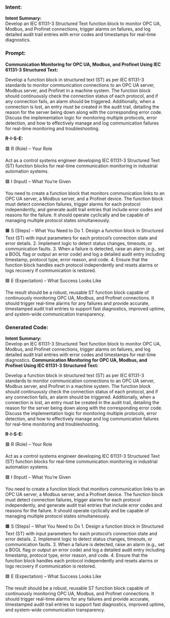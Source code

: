 ### Intent:
**Intent Summary:**  
Develop an IEC 61131-3 Structured Text function block to monitor OPC UA, Modbus, and Profinet connections, trigger alarms on failures, and log detailed audit trail entries with error codes and timestamps for real-time diagnostics.

### Prompt:
**Communication Monitoring for OPC UA, Modbus, and Profinet Using IEC 61131-3 Structured Text:**

Develop a function block in structured text (ST) as per IEC 61131-3 standards to monitor communication connections to an OPC UA server, Modbus server, and Profinet in a machine system. The function block should continuously check the connection status of each protocol, and if any connection fails, an alarm should be triggered. Additionally, when a connection is lost, an entry must be created in the audit trail, detailing the reason for the server being down along with the corresponding error code. Discuss the implementation logic for monitoring multiple protocols, error detection, and how to effectively manage and log communication failures for real-time monitoring and troubleshooting.

**R-I-S-E:**

🟥 R (Role) – Your Role

Act as a control systems engineer developing IEC 61131-3 Structured Text (ST) function blocks for real-time communication monitoring in industrial automation systems.

🟩 I (Input) – What You’re Given

You need to create a function block that monitors communication links to an OPC UA server, a Modbus server, and a Profinet device. The function block must detect connection failures, trigger alarms for each protocol independently, and generate audit trail entries that include error codes and reasons for the failure. It should operate cyclically and be capable of managing multiple protocol states simultaneously.

🟧 S (Steps) – What You Need to Do
	1.	Design a function block in Structured Text (ST) with input parameters for each protocol’s connection state and error details.
	2.	Implement logic to detect status changes, timeouts, or communication faults.
	3.	When a failure is detected, raise an alarm (e.g., set a BOOL flag or output an error code) and log a detailed audit entry including timestamp, protocol type, error reason, and code.
	4.	Ensure that the function block handles each protocol independently and resets alarms or logs recovery if communication is restored.

🟦 E (Expectation) – What Success Looks Like

The result should be a robust, reusable ST function block capable of continuously monitoring OPC UA, Modbus, and Profinet connections. It should trigger real-time alarms for any failures and provide accurate, timestamped audit trail entries to support fast diagnostics, improved uptime, and system-wide communication transparency.

### Generated Code:
**Intent Summary:**  
Develop an IEC 61131-3 Structured Text function block to monitor OPC UA, Modbus, and Profinet connections, trigger alarms on failures, and log detailed audit trail entries with error codes and timestamps for real-time diagnostics.
**Communication Monitoring for OPC UA, Modbus, and Profinet Using IEC 61131-3 Structured Text:**

Develop a function block in structured text (ST) as per IEC 61131-3 standards to monitor communication connections to an OPC UA server, Modbus server, and Profinet in a machine system. The function block should continuously check the connection status of each protocol, and if any connection fails, an alarm should be triggered. Additionally, when a connection is lost, an entry must be created in the audit trail, detailing the reason for the server being down along with the corresponding error code. Discuss the implementation logic for monitoring multiple protocols, error detection, and how to effectively manage and log communication failures for real-time monitoring and troubleshooting.

**R-I-S-E:**

🟥 R (Role) – Your Role

Act as a control systems engineer developing IEC 61131-3 Structured Text (ST) function blocks for real-time communication monitoring in industrial automation systems.

🟩 I (Input) – What You’re Given

You need to create a function block that monitors communication links to an OPC UA server, a Modbus server, and a Profinet device. The function block must detect connection failures, trigger alarms for each protocol independently, and generate audit trail entries that include error codes and reasons for the failure. It should operate cyclically and be capable of managing multiple protocol states simultaneously.

🟧 S (Steps) – What You Need to Do
	1.	Design a function block in Structured Text (ST) with input parameters for each protocol’s connection state and error details.
	2.	Implement logic to detect status changes, timeouts, or communication faults.
	3.	When a failure is detected, raise an alarm (e.g., set a BOOL flag or output an error code) and log a detailed audit entry including timestamp, protocol type, error reason, and code.
	4.	Ensure that the function block handles each protocol independently and resets alarms or logs recovery if communication is restored.

🟦 E (Expectation) – What Success Looks Like

The result should be a robust, reusable ST function block capable of continuously monitoring OPC UA, Modbus, and Profinet connections. It should trigger real-time alarms for any failures and provide accurate, timestamped audit trail entries to support fast diagnostics, improved uptime, and system-wide communication transparency.
